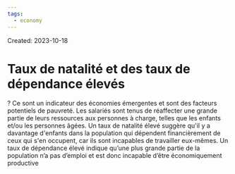 ```yaml
---
tags:
  - economy
---
```

Created: 2023-10-18

# Taux de natalité et des taux de dépendance élevés
?
Ce sont un indicateur des économies émergentes et sont des facteurs potentiels de pauvreté. Les salariés sont tenus de réaffecter une grande partie de leurs ressources aux personnes à charge, telles que les enfants et/ou les personnes âgées. Un taux de natalité élevé suggère qu'il y a davantage d'enfants dans la population qui dépendent financièrement de ceux qui s'en occupent, car ils sont incapables de travailler eux-mêmes. Un taux de dépendance élevé indique qu’une plus grande partie de la population n’a pas d’emploi et est donc incapable d’être économiquement productive
<!--SR:!2023-10-29,8,250-->